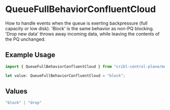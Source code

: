 # QueueFullBehaviorConfluentCloud

How to handle events when the queue is exerting backpressure (full capacity or low disk). 'Block' is the same behavior as non-PQ blocking. 'Drop new data' throws away incoming data, while leaving the contents of the PQ unchanged.

## Example Usage

```typescript
import { QueueFullBehaviorConfluentCloud } from "cribl-control-plane/models/operations";

let value: QueueFullBehaviorConfluentCloud = "block";
```

## Values

```typescript
"block" | "drop"
```